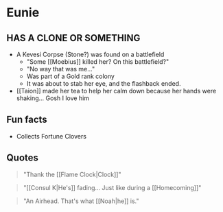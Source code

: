 # Eunie

## HAS A CLONE OR SOMETHING
- A Kevesi Corpse (Stone?) was found on a battlefield
	- "Some [[Moebius]] killed her? On this battlefield?"
	- "No way that was me..."
	- Was part of a Gold rank colony
	- It was about to stab her eye, and the flashback ended.
- [[Taion]] made her tea to help her calm down because her hands were shaking... Gosh I love him

## Fun facts
- Collects Fortune Clovers

## Quotes
> "Thank the [[Flame Clock|Clock]]"

> "[[Consul K|He's]] fading... Just like during a [[Homecoming]]"

> "An Airhead. That's what [[Noah|he]] is."
